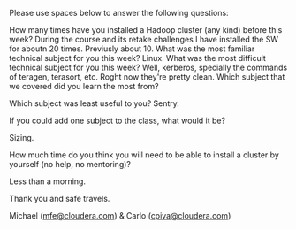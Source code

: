 Please use spaces below to answer the following questions:


How many times have you installed a Hadoop cluster (any kind) before this week?
During the course and its retake challenges I have installed the SW for aboutn 20 times. Previusly about 10.
What was the most familiar technical subject for you this week?
Linux.
What was the most difficult technical subject for you this week?
Well, kerberos, specially the commands of teragen, terasort, etc.
Roght now they're pretty clean.
Which subject that we covered did you learn the most from?

Which subject was least useful to you?
Sentry.

If you could add one subject to the class, what would it be?

Sizing.

How much time do you think you will need to be able to install a cluster by yourself (no help, no mentoring)?

Less than a morning.

Thank you and safe travels.

Michael (mfe@cloudera.com) & Carlo (cpiva@cloudera.com)
